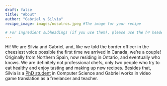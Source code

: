 ```yaml
---
draft: false
title: "About"
author: "Gabriel y Silvia"
recipe_image: images/nosotros.jpeg #The image for your recipe

# For ingredient subheadings (if you use them), please use the h4 header.  For print view I have those elements targeted
---
```


Hi! We are Silvia and Gabriel, and, like we told the border officer in the cheesiest voice possible the first time we arrived in Canada, we’re a couple! Originally from Northern Spain, now residing in Ontario, and eventually who knows. We are definitely not professional chefs, only two people who try to eat healthy and enjoy tasting and making up new recipes. Besides that, Silvia is a [PhD student](https://www.silviasellan.com) in Computer Science and Gabriel works in video game translation as a freelancer and teacher.